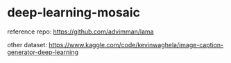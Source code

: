 # deep-learning-mosaic
reference repo: https://github.com/advimman/lama


other dataset:
https://www.kaggle.com/code/kevinwaghela/image-caption-generator-deep-learning
